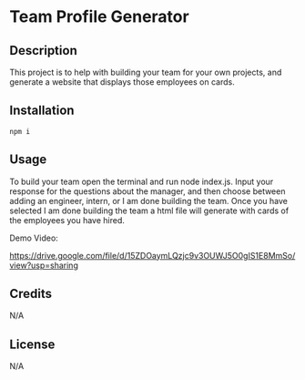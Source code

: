 # Team Profile Generator

## Description

This project is to help with building your team for your own projects, and generate a website that displays those employees on cards.

## Installation

```
npm i
```
## Usage

To build your team open the terminal and run node index.js. Input your response for the questions about the manager, and then choose between adding an engineer, intern, or I am done building the team. Once you have selected I am done building the team a html file will generate with cards of the employees you have hired.

Demo Video:

https://drive.google.com/file/d/15ZDOaymLQzjc9v3OUWJ5O0gIS1E8MmSo/view?usp=sharing

## Credits

N/A

## License

N/A